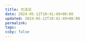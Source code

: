 ```yaml
---
title: 方法论
date: 2024-05-12T10:41:49+08:00
updated: 2024-05-12T10:41:49+08:00
permalink: 
tags: 
ccby: false
---
```

